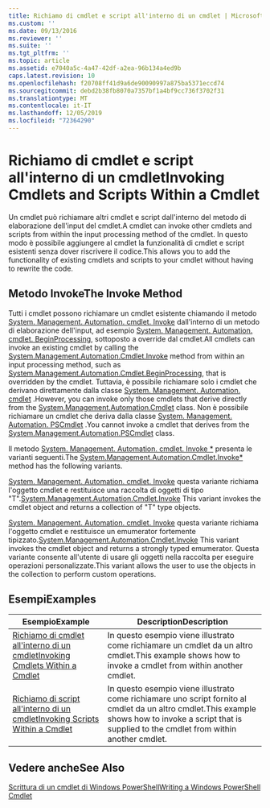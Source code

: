```yaml
---
title: Richiamo di cmdlet e script all'interno di un cmdlet | Microsoft Docs
ms.custom: ''
ms.date: 09/13/2016
ms.reviewer: ''
ms.suite: ''
ms.tgt_pltfrm: ''
ms.topic: article
ms.assetid: e7040a5c-4a47-42df-a2ea-96b134a4ed9b
caps.latest.revision: 10
ms.openlocfilehash: f20708ff41d9a6de90090997a875ba5371eccd74
ms.sourcegitcommit: debd2b38fb8070a7357bf1a4bf9cc736f3702f31
ms.translationtype: MT
ms.contentlocale: it-IT
ms.lasthandoff: 12/05/2019
ms.locfileid: "72364290"
---
```

# <a name="invoking-cmdlets-and-scripts-within-a-cmdlet"></a><span data-ttu-id="491a7-102">Richiamo di cmdlet e script all'interno di un cmdlet</span><span class="sxs-lookup"><span data-stu-id="491a7-102">Invoking Cmdlets and Scripts Within a Cmdlet</span></span>

<span data-ttu-id="491a7-103">Un cmdlet può richiamare altri cmdlet e script dall'interno del metodo di elaborazione dell'input del cmdlet.</span><span class="sxs-lookup"><span data-stu-id="491a7-103">A cmdlet can invoke other cmdlets and scripts from within the input processing method of the cmdlet.</span></span> <span data-ttu-id="491a7-104">In questo modo è possibile aggiungere al cmdlet la funzionalità di cmdlet e script esistenti senza dover riscrivere il codice.</span><span class="sxs-lookup"><span data-stu-id="491a7-104">This allows you to add the functionality of existing cmdlets and scripts to your cmdlet without having to rewrite the code.</span></span>

## <a name="the-invoke-method"></a><span data-ttu-id="491a7-105">Metodo Invoke</span><span class="sxs-lookup"><span data-stu-id="491a7-105">The Invoke Method</span></span>

<span data-ttu-id="491a7-106">Tutti i cmdlet possono richiamare un cmdlet esistente chiamando il metodo [System. Management. Automation. cmdlet. Invoke](/dotnet/api/System.Management.Automation.Cmdlet.Invoke) dall'interno di un metodo di elaborazione dell'input, ad esempio [System. Management. Automation. cmdlet. BeginProcessing](/dotnet/api/System.Management.Automation.Cmdlet.BeginProcessing), sottoposto a override dal cmdlet.</span><span class="sxs-lookup"><span data-stu-id="491a7-106">All cmdlets can invoke an existing cmdlet by calling the [System.Management.Automation.Cmdlet.Invoke](/dotnet/api/System.Management.Automation.Cmdlet.Invoke) method from within an input processing method, such as [System.Management.Automation.Cmdlet.BeginProcessing](/dotnet/api/System.Management.Automation.Cmdlet.BeginProcessing), that is overridden by the cmdlet.</span></span> <span data-ttu-id="491a7-107">Tuttavia, è possibile richiamare solo i cmdlet che derivano direttamente dalla classe [System. Management. Automation. cmdlet](/dotnet/api/System.Management.Automation.Cmdlet) .</span><span class="sxs-lookup"><span data-stu-id="491a7-107">However, you can invoke only those cmdlets that derive directly from the [System.Management.Automation.Cmdlet](/dotnet/api/System.Management.Automation.Cmdlet) class.</span></span> <span data-ttu-id="491a7-108">Non è possibile richiamare un cmdlet che deriva dalla classe [System. Management. Automation. PSCmdlet](/dotnet/api/System.Management.Automation.PSCmdlet) .</span><span class="sxs-lookup"><span data-stu-id="491a7-108">You cannot invoke a cmdlet that derives from the [System.Management.Automation.PSCmdlet](/dotnet/api/System.Management.Automation.PSCmdlet) class.</span></span>

<span data-ttu-id="491a7-109">Il metodo [System. Management. Automation. cmdlet. Invoke \*](/dotnet/api/System.Management.Automation.Cmdlet.Invoke) presenta le varianti seguenti.</span><span class="sxs-lookup"><span data-stu-id="491a7-109">The [System.Management.Automation.Cmdlet.Invoke\*](/dotnet/api/System.Management.Automation.Cmdlet.Invoke) method has the following variants.</span></span>

<span data-ttu-id="491a7-110">[System. Management. Automation. cmdlet. Invoke](/dotnet/api/System.Management.Automation.Cmdlet.Invoke) questa variante richiama l'oggetto cmdlet e restituisce una raccolta di oggetti di tipo "T".</span><span class="sxs-lookup"><span data-stu-id="491a7-110">[System.Management.Automation.Cmdlet.Invoke](/dotnet/api/System.Management.Automation.Cmdlet.Invoke) This variant invokes the cmdlet object and returns a collection of "T" type objects.</span></span>

<span data-ttu-id="491a7-111">[System. Management. Automation. cmdlet. Invoke](/dotnet/api/System.Management.Automation.Cmdlet.Invoke) questa variante richiama l'oggetto cmdlet e restituisce un emumerator fortemente tipizzato.</span><span class="sxs-lookup"><span data-stu-id="491a7-111">[System.Management.Automation.Cmdlet.Invoke](/dotnet/api/System.Management.Automation.Cmdlet.Invoke) This variant invokes the cmdlet object and returns a strongly typed emumerator.</span></span> <span data-ttu-id="491a7-112">Questa variante consente all'utente di usare gli oggetti nella raccolta per eseguire operazioni personalizzate.</span><span class="sxs-lookup"><span data-stu-id="491a7-112">This variant allows the user to use the objects in the collection to perform custom operations.</span></span>

## <a name="examples"></a><span data-ttu-id="491a7-113">Esempi</span><span class="sxs-lookup"><span data-stu-id="491a7-113">Examples</span></span>

|<span data-ttu-id="491a7-114">Esempio</span><span class="sxs-lookup"><span data-stu-id="491a7-114">Example</span></span>|<span data-ttu-id="491a7-115">Description</span><span class="sxs-lookup"><span data-stu-id="491a7-115">Description</span></span>|
|-------------|-----------------|
|[<span data-ttu-id="491a7-116">Richiamo di cmdlet all'interno di un cmdlet</span><span class="sxs-lookup"><span data-stu-id="491a7-116">Invoking Cmdlets Within a Cmdlet</span></span>](./how-to-invoke-a-cmdlet-from-within-a-cmdlet.md)|<span data-ttu-id="491a7-117">In questo esempio viene illustrato come richiamare un cmdlet da un altro cmdlet.</span><span class="sxs-lookup"><span data-stu-id="491a7-117">This example shows how to invoke a cmdlet from within another cmdlet.</span></span>|
|[<span data-ttu-id="491a7-118">Richiamo di script all'interno di un cmdlet</span><span class="sxs-lookup"><span data-stu-id="491a7-118">Invoking Scripts Within a Cmdlet</span></span>](./how-to-invoke-scripts-within-a-cmdlet.md)|<span data-ttu-id="491a7-119">In questo esempio viene illustrato come richiamare uno script fornito al cmdlet da un altro cmdlet.</span><span class="sxs-lookup"><span data-stu-id="491a7-119">This example shows how to invoke a script that is supplied to the cmdlet from within another cmdlet.</span></span>|

## <a name="see-also"></a><span data-ttu-id="491a7-120">Vedere anche</span><span class="sxs-lookup"><span data-stu-id="491a7-120">See Also</span></span>

[<span data-ttu-id="491a7-121">Scrittura di un cmdlet di Windows PowerShell</span><span class="sxs-lookup"><span data-stu-id="491a7-121">Writing a Windows PowerShell Cmdlet</span></span>](./writing-a-windows-powershell-cmdlet.md)
